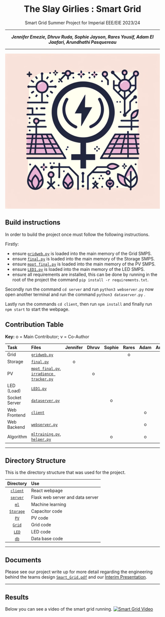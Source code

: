 <center>

# The Slay Girlies : Smart Grid
Smart Grid Summer Project for Imperial EEE/EIE 2023/24

---

**_Jennifer Emezie, Dhruv Ruda, Sophie Jayson, Rares Yousif, Adam El Jaafari, Arundhathi Pasquereau_**

---

</center>

![Logo](./client/src/assets/logo.png)

## Build instructions
In order to build the project once must follow the following instructions.

Firstly:
- ensure [`gridweb.py`](Grid/gridweb.py) is loaded into the main memory of the Grid SMPS.
- ensure [`final.py`](Storage/final.py) is loaded into the main memory of the Storage SMPS.
- ensure [`mppt final.py`](PV/mppt%20final.py) is loaded into the main memory of the PV SMPS.
- ensure [`LED1.py`](./LED/LED1.py) is loaded into the main memory of the LED SMPS.
- ensure all requirements are installed, this can be done by running in the root of the project the command `pip install -r requirements.txt`.

Secondly run the command `cd server` and run `python3 webserver.py` now open another terminal and run the command `python3 dataserver.py` .

Lastly run the commands `cd client`, then run `npm install` and finally run `npm start` to start the webpage.

## Contribution Table

**Key:** o = Main Contributor; v = Co-Author


| Task                | Files                                                                                                                                     | Jennifer | Dhruv | Sophie | Rares | Adam | Arundhathi |
|:--------------------|:------------------------------------------------------------------------------------------------------------------------------------------|:--------:|:-----:|:------:|:-----:|:----:|:----------:|
| Grid                | [`gridweb.py`](Grid/gridweb.py)                                                                                                            |          |       |        |   o   |      |            |
| Storage             | [`final.py`](Storage/final.py)                                                                                                                       |    o     |       |        |       |      |            |
| PV                  | [`mppt final.py`](PV/mppt%20final.py), [`irradience tracker.py`](PV/irradience%20tracker.py)                                                                                                             |          |   o   |        |       |      |            |
| LED (Load)          | [`LED1.py`](./LED/LED1.py)                                                                                                                 |          |       |        |       |      |     o      |
| Socket Server       | [`dataserver.py`](server/dataserver.py)                                                                                                                     |          |       |   o    |       |      |            |
| Web Frontend        | [`client`](client)                                                                                                                       |          |       |        |       |   o  |            |
| Web Backend         | [`webserver.py`](server/webserver.py)                                                                                                             |          |       |        |       |   o  |            |
| Algorithm           | [`mltraining.py`](ml/mltraining.py), [`helper.py`](multithreadserver/helper.py)                                                                                                                     |          |       |   o    |       |   o  |            |

___
## Directory Structure
This is the directory structure that was used for the project.

Directory    | Use
:-----------:|:------------------------------------------------
[`client`](./client/)     | React webpage
[`server`](./server/)     | Flask web server and data server
[`ml`](./ml/)         | Machine learning 
[`Storage`](./Storage/)    | Capacitor code
[`PV`](./PV/)         | PV code
[`Grid`](./Grid/)       | Grid code
[`LED`](./LED/)       | LED code
[`db`](./db/)       | Data base code

___
## Documents 
Please see our project write up for more detail regarding the engineering behind the teams design [`Smart_Grid.pdf`](./Smart_Grid.pdf) and our [Interim Presentation](https://www.canva.com/design/DAGGnyTdIyU/v3l1MlDU6QnrnRmbECQcOQ/view?utm_content=DAGGnyTdIyU&utm_campaign=designshare&utm_medium=link&utm_source=editor).
___

## Results
Below you can see a video of the smart grid running. 
[![Smart Grid Video](https://img.youtube.com/vi/qLZ7yFC_RUk/0.jpg)](https://youtu.be/qLZ7yFC_RUk)
